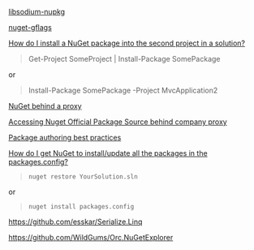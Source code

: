 [libsodium-nupkg](https://github.com/jedisct1/libsodium/issues/775)

[nuget-gflags](https://github.com/gflags/nuget-gflags)

[How do I install a NuGet package into the second project in a solution?](https://stackoverflow.com/questions/4967651/how-do-i-install-a-nuget-package-into-the-second-project-in-a-solution)
> Get-Project SomeProject | Install-Package SomePackage

or
> Install-Package SomePackage -Project MvcApplication2

[NuGet behind a proxy](https://stackoverflow.com/questions/9232160/nuget-behind-a-proxy)

[Accessing Nuget Official Package Source behind company proxy](https://stackoverflow.com/questions/7710533/accessing-nuget-official-package-source-behind-company-proxy)

[Package authoring best practices](https://docs.microsoft.com/en-us/nuget/create-packages/package-authoring-best-practices)

[How do I get NuGet to install/update all the packages in the packages.config?](https://stackoverflow.com/questions/6876732/how-do-i-get-nuget-to-install-update-all-the-packages-in-the-packages-config)

> ```
> nuget restore YourSolution.sln
> ```

or

> ```
> nuget install packages.config
> ```

https://github.com/esskar/Serialize.Linq

https://github.com/WildGums/Orc.NuGetExplorer
